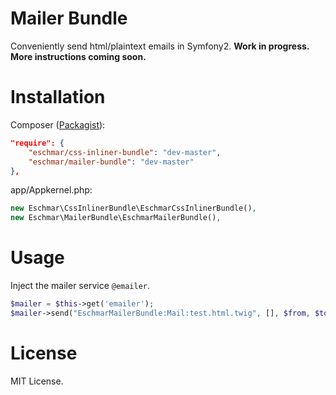 # Mailer Bundle
Conveniently send html/plaintext emails in Symfony2. **Work in progress. More instructions coming soon.**

# Installation
Composer (<a href="https://packagist.org/packages/eschmar/mailer-bundle" target="_blank">Packagist</a>):
```json
"require": {
    "eschmar/css-inliner-bundle": "dev-master",
    "eschmar/mailer-bundle": "dev-master"
},
```

app/Appkernel.php:
```php
new Eschmar\CssInlinerBundle\EschmarCssInlinerBundle(),
new Eschmar\MailerBundle\EschmarMailerBundle(),
```

# Usage
Inject the mailer service ``@emailer``.

````php
$mailer = $this->get('emailer');
$mailer->send("EschmarMailerBundle:Mail:test.html.twig", [], $from, $to);
````

# License
MIT License.